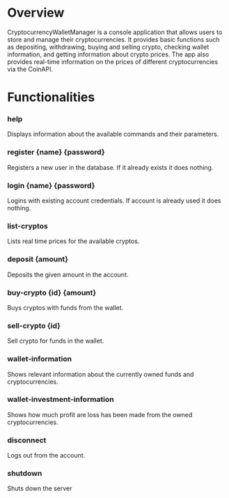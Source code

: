 # Overview
CryptocurrencyWalletManager is a console application that allows users to store and manage their cryptocurrencies. It provides basic functions such as depositing, withdrawing, buying and selling crypto, checking wallet information, and getting information about crypto prices. The app also provides real-time information on the prices of different cryptocurrencies via the CoinAPI.

# Functionalities
### help
Displays information about the available commands and their parameters.

### register {name} {password}
Registers a new user in the database. If it already exists it does nothing.

### login {name} {password}
Logins with existing account credentials. If account is already used it does nothing.

### list-cryptos
Lists real time prices for the available cryptos.

### deposit {amount}
Deposits the given amount in the account.

### buy-crypto {id} {amount}
Buys cryptos with funds from the wallet.

### sell-crypto {id}
Sell crypto for funds in the wallet.

### wallet-information
Shows relevant information about the currently owned funds and cryptocurrencies.

### wallet-investment-information
Shows how much profit are loss has been made from the owned cryptocurrencies.

### disconnect
Logs out from the account.

### shutdown
Shuts down the server
